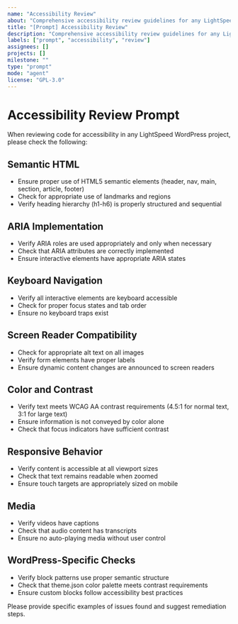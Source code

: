 ```yaml
---
name: "Accessibility Review"
about: "Comprehensive accessibility review guidelines for any LightSpeed WordPress project."
title: "[Prompt] Accessibility Review"
description: "Comprehensive accessibility review guidelines for any LightSpeed WordPress project."
labels: ["prompt", "accessibility", "review"]
assignees: []
projects: []
milestone: ""
type: "prompt"
mode: "agent"
license: "GPL-3.0"
---
```


# Accessibility Review Prompt

When reviewing code for accessibility in any LightSpeed WordPress project, please check the following:

## Semantic HTML
- Ensure proper use of HTML5 semantic elements (header, nav, main, section, article, footer)
- Check for appropriate use of landmarks and regions
- Verify heading hierarchy (h1-h6) is properly structured and sequential

## ARIA Implementation
- Verify ARIA roles are used appropriately and only when necessary
- Check that ARIA attributes are correctly implemented
- Ensure interactive elements have appropriate ARIA states

## Keyboard Navigation
- Verify all interactive elements are keyboard accessible
- Check for proper focus states and tab order
- Ensure no keyboard traps exist

## Screen Reader Compatibility
- Check for appropriate alt text on all images
- Verify form elements have proper labels
- Ensure dynamic content changes are announced to screen readers

## Color and Contrast
- Verify text meets WCAG AA contrast requirements (4.5:1 for normal text, 3:1 for large text)
- Ensure information is not conveyed by color alone
- Check that focus indicators have sufficient contrast

## Responsive Behavior
- Verify content is accessible at all viewport sizes
- Check that text remains readable when zoomed
- Ensure touch targets are appropriately sized on mobile

## Media
- Verify videos have captions
- Check that audio content has transcripts
- Ensure no auto-playing media without user control

## WordPress-Specific Checks
- Verify block patterns use proper semantic structure
- Check that theme.json color palette meets contrast requirements
- Ensure custom blocks follow accessibility best practices

Please provide specific examples of issues found and suggest remediation steps.
